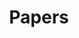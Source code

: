 ---
title: "Papers"
description: "Preprints and articles on unemployment, economic slack, business cycles, monetary policy, fiscal policy, and on science-related topics."
# layout: "terms"
---